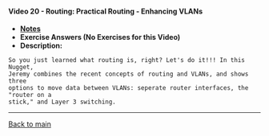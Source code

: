 #### Video 20 - Routing: Practical Routing - Enhancing VLANs

- **[Notes](notes.md)**
- **Exercise Answers (No Exercises for this Video)**
- **Description:**

```
So you just learned what routing is, right? Let's do it!!! In this Nugget, 
Jeremy combines the recent concepts of routing and VLANs, and shows three 
options to move data between VLANs: seperate router interfaces, the "router on a 
stick," and Layer 3 switching.
```

---
 
[Back to main](https://github.com/rot0xd/CBTNuggets/blob/master/CCNA/ICND-1/README.md)

